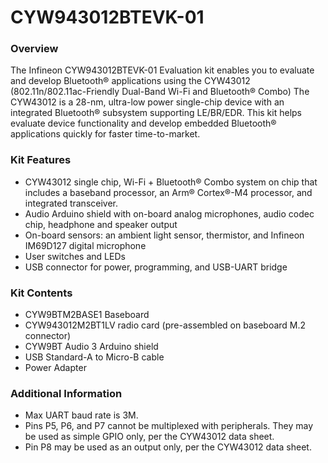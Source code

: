 # CYW943012BTEVK-01

### Overview

The Infineon CYW943012BTEVK-01 Evaluation kit enables you to evaluate and develop Bluetooth&#174; applications using the CYW43012 (802.11n/802.11ac-Friendly Dual-Band Wi-Fi and Bluetooth&#174; Combo) The CYW43012 is a 28-nm, ultra-low power single-chip device with an integrated Bluetooth&#174; subsystem supporting LE/BR/EDR.  This kit helps evaluate device functionality and develop embedded Bluetooth&#174; applications quickly for faster time-to-market.

### Kit Features

* CYW43012 single chip, Wi-Fi + Bluetooth&#174; Combo system on chip that includes a baseband processor, an Arm&#174; Cortex&#174;-M4 processor, and integrated transceiver.
* Audio Arduino shield with on-board analog microphones, audio codec chip, headphone and speaker output
* On-board sensors: an ambient light sensor, thermistor, and Infineon IM69D127 digital microphone
* User switches and LEDs
* USB connector for power, programming, and USB-UART bridge

### Kit Contents

* CYW9BTM2BASE1 Baseboard
* CYW943012M2BT1LV radio card (pre-assembled on baseboard M.2 connector)
* CYW9BT Audio 3 Arduino shield
* USB Standard-A to Micro-B cable
* Power Adapter

### Additional Information

* Max UART baud rate is 3M.
* Pins P5, P6, and P7 cannot be multiplexed with peripherals. They may be used as simple GPIO only, per the CYW43012 data sheet.
* Pin P8 may be used as an output only, per the CYW43012 data sheet.
